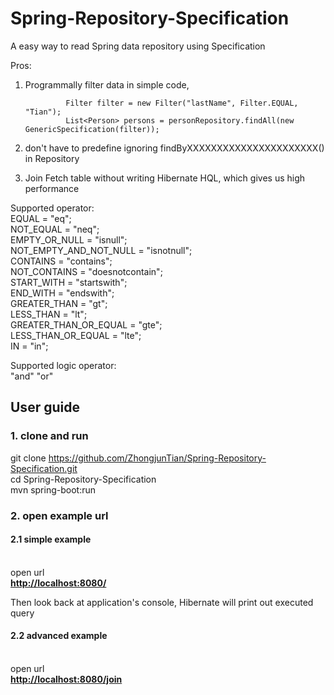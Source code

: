 # Spring-Repository-Specification

A easy way to read Spring data repository using Specification

Pros:

1. Programmally filter data in simple code,<br />

                Filter filter = new Filter("lastName", Filter.EQUAL, "Tian");
                List<Person> persons = personRepository.findAll(new GenericSpecification(filter));
                
2. don't have to predefine ignoring findByXXXXXXXXXXXXXXXXXXXXXX() in Repository <br />
3. Join Fetch table without writing Hibernate HQL, which gives us high performance<br />
 
 Supported operator:<br />
 	 EQUAL = "eq";<br />
   NOT_EQUAL = "neq";<br />
   EMPTY_OR_NULL = "isnull";<br />
   NOT_EMPTY_AND_NOT_NULL = "isnotnull";<br />
   CONTAINS = "contains";<br />
   NOT_CONTAINS = "doesnotcontain";<br />
   START_WITH = "startswith";<br />
   END_WITH = "endswith";<br />
   GREATER_THAN = "gt";<br />
   LESS_THAN = "lt";<br />
   GREATER_THAN_OR_EQUAL = "gte";<br />
   LESS_THAN_OR_EQUAL = "lte";<br />
   IN = "in";<br />
   
 Supported logic operator:<br />
 "and" "or"<br />
 
<h2>User guide</h2>
<h3>1. clone and run</h3>

git clone https://github.com/ZhongjunTian/Spring-Repository-Specification.git <br />
cd Spring-Repository-Specification<br />
mvn spring-boot:run

<h3>2. open example url</h3>

<h4>2.1 simple example</h4><br />
open url <br />
<a href="http://localhost:8080/"><b>http://localhost:8080/</b></a><br />

Then look back at application's console, Hibernate will print out executed query

<h4>2.2 advanced example</h4><br />
open url <br />
<a href="http://localhost:8080/join"><b>http://localhost:8080/join</b></a><br />

